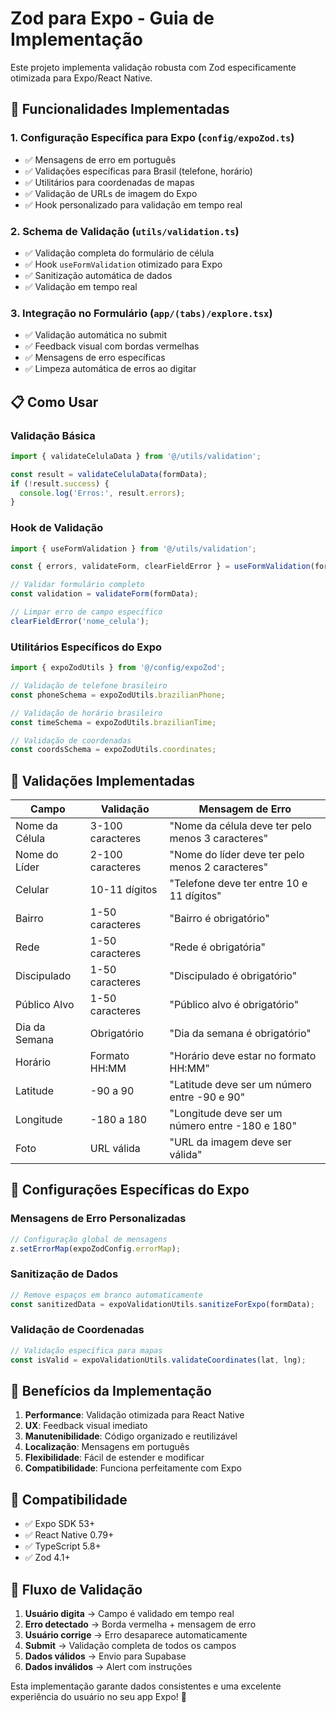 # Zod para Expo - Guia de Implementação

Este projeto implementa validação robusta com Zod especificamente otimizada para Expo/React Native.

## 🚀 Funcionalidades Implementadas

### 1. **Configuração Específica para Expo** (`config/expoZod.ts`)
- ✅ Mensagens de erro em português
- ✅ Validações específicas para Brasil (telefone, horário)
- ✅ Utilitários para coordenadas de mapas
- ✅ Validação de URLs de imagem do Expo
- ✅ Hook personalizado para validação em tempo real

### 2. **Schema de Validação** (`utils/validation.ts`)
- ✅ Validação completa do formulário de célula
- ✅ Hook `useFormValidation` otimizado para Expo
- ✅ Sanitização automática de dados
- ✅ Validação em tempo real

### 3. **Integração no Formulário** (`app/(tabs)/explore.tsx`)
- ✅ Validação automática no submit
- ✅ Feedback visual com bordas vermelhas
- ✅ Mensagens de erro específicas
- ✅ Limpeza automática de erros ao digitar

## 📋 Como Usar

### Validação Básica
```typescript
import { validateCelulaData } from '@/utils/validation';

const result = validateCelulaData(formData);
if (!result.success) {
  console.log('Erros:', result.errors);
}
```

### Hook de Validação
```typescript
import { useFormValidation } from '@/utils/validation';

const { errors, validateForm, clearFieldError } = useFormValidation(formData);

// Validar formulário completo
const validation = validateForm(formData);

// Limpar erro de campo específico
clearFieldError('nome_celula');
```

### Utilitários Específicos do Expo
```typescript
import { expoZodUtils } from '@/config/expoZod';

// Validação de telefone brasileiro
const phoneSchema = expoZodUtils.brazilianPhone;

// Validação de horário brasileiro
const timeSchema = expoZodUtils.brazilianTime;

// Validação de coordenadas
const coordsSchema = expoZodUtils.coordinates;
```

## 🎯 Validações Implementadas

| Campo | Validação | Mensagem de Erro |
|-------|-----------|------------------|
| Nome da Célula | 3-100 caracteres | "Nome da célula deve ter pelo menos 3 caracteres" |
| Nome do Líder | 2-100 caracteres | "Nome do líder deve ter pelo menos 2 caracteres" |
| Celular | 10-11 dígitos | "Telefone deve ter entre 10 e 11 dígitos" |
| Bairro | 1-50 caracteres | "Bairro é obrigatório" |
| Rede | 1-50 caracteres | "Rede é obrigatória" |
| Discipulado | 1-50 caracteres | "Discipulado é obrigatório" |
| Público Alvo | 1-50 caracteres | "Público alvo é obrigatório" |
| Dia da Semana | Obrigatório | "Dia da semana é obrigatório" |
| Horário | Formato HH:MM | "Horário deve estar no formato HH:MM" |
| Latitude | -90 a 90 | "Latitude deve ser um número entre -90 e 90" |
| Longitude | -180 a 180 | "Longitude deve ser um número entre -180 e 180" |
| Foto | URL válida | "URL da imagem deve ser válida" |

## 🔧 Configurações Específicas do Expo

### Mensagens de Erro Personalizadas
```typescript
// Configuração global de mensagens
z.setErrorMap(expoZodConfig.errorMap);
```

### Sanitização de Dados
```typescript
// Remove espaços em branco automaticamente
const sanitizedData = expoValidationUtils.sanitizeForExpo(formData);
```

### Validação de Coordenadas
```typescript
// Validação específica para mapas
const isValid = expoValidationUtils.validateCoordinates(lat, lng);
```

## 🚀 Benefícios da Implementação

1. **Performance**: Validação otimizada para React Native
2. **UX**: Feedback visual imediato
3. **Manutenibilidade**: Código organizado e reutilizável
4. **Localização**: Mensagens em português
5. **Flexibilidade**: Fácil de estender e modificar
6. **Compatibilidade**: Funciona perfeitamente com Expo

## 📱 Compatibilidade

- ✅ Expo SDK 53+
- ✅ React Native 0.79+
- ✅ TypeScript 5.8+
- ✅ Zod 4.1+

## 🔄 Fluxo de Validação

1. **Usuário digita** → Campo é validado em tempo real
2. **Erro detectado** → Borda vermelha + mensagem de erro
3. **Usuário corrige** → Erro desaparece automaticamente
4. **Submit** → Validação completa de todos os campos
5. **Dados válidos** → Envio para Supabase
6. **Dados inválidos** → Alert com instruções

Esta implementação garante dados consistentes e uma excelente experiência do usuário no seu app Expo! 🎉
